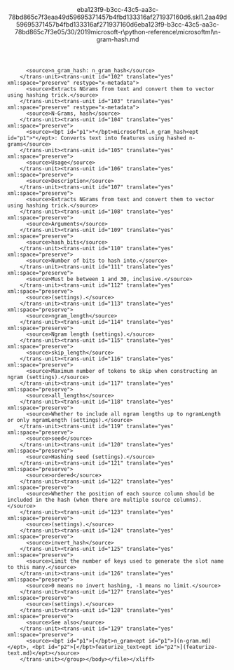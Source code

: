 <?xml version="1.0"?><xliff version="1.2" xmlns="urn:oasis:names:tc:xliff:document:1.2" xmlns:xsi="http://www.w3.org/2001/XMLSchema-instance" xsi:schemaLocation="urn:oasis:names:tc:xliff:document:1.2 xliff-core-1.2-transitional.xsd"><file datatype="xml" original="n-gram-hash.md" source-language="en-US" target-language="en-US"><header><tool tool-id="mdxliff" tool-name="mdxliff" tool-version="1.0-8ab897d" tool-company="Microsoft" /><xliffext:skl_file_name xmlns:xliffext="urn:microsoft:content:schema:xliffextensions">eba123f9-b3cc-43c5-aa3c-78bd865c7f3eaa49d59695371457b4fbd133316af271937160d6.skl</xliffext:skl_file_name><xliffext:version xmlns:xliffext="urn:microsoft:content:schema:xliffextensions">1.2</xliffext:version><xliffext:ms.openlocfilehash xmlns:xliffext="urn:microsoft:content:schema:xliffextensions">aa49d59695371457b4fbd133316af271937160d6</xliffext:ms.openlocfilehash><xliffext:ms.sourcegitcommit xmlns:xliffext="urn:microsoft:content:schema:xliffextensions">eba123f9-b3cc-43c5-aa3c-78bd865c7f3e</xliffext:ms.sourcegitcommit><xliffext:ms.lasthandoff xmlns:xliffext="urn:microsoft:content:schema:xliffextensions">05/30/2019</xliffext:ms.lasthandoff><xliffext:ms.openlocfilepath xmlns:xliffext="urn:microsoft:content:schema:xliffextensions">microsoft-r\python-reference\microsoftml\n-gram-hash.md</xliffext:ms.openlocfilepath></header><body><group id="content" extype="content"><trans-unit id="101" translate="yes" xml:space="preserve" restype="x-metadata">
          <source>n_gram_hash: n_gram_hash</source>
        </trans-unit><trans-unit id="102" translate="yes" xml:space="preserve" restype="x-metadata">
          <source>Extracts NGrams from text and convert them to vector using hashing trick.</source>
        </trans-unit><trans-unit id="103" translate="yes" xml:space="preserve" restype="x-metadata">
          <source>N-Grams, hash</source>
        </trans-unit><trans-unit id="104" translate="yes" xml:space="preserve">
          <source><bpt id="p1">*</bpt>microsoftml.n_gram_hash<ept id="p1">*</ept>: Converts text into features using hashed n-grams</source>
        </trans-unit><trans-unit id="105" translate="yes" xml:space="preserve">
          <source>Usage</source>
        </trans-unit><trans-unit id="106" translate="yes" xml:space="preserve">
          <source>Description</source>
        </trans-unit><trans-unit id="107" translate="yes" xml:space="preserve">
          <source>Extracts NGrams from text and convert them to vector using hashing trick.</source>
        </trans-unit><trans-unit id="108" translate="yes" xml:space="preserve">
          <source>Arguments</source>
        </trans-unit><trans-unit id="109" translate="yes" xml:space="preserve">
          <source>hash_bits</source>
        </trans-unit><trans-unit id="110" translate="yes" xml:space="preserve">
          <source>Number of bits to hash into.</source>
        </trans-unit><trans-unit id="111" translate="yes" xml:space="preserve">
          <source>Must be between 1 and 30, inclusive.</source>
        </trans-unit><trans-unit id="112" translate="yes" xml:space="preserve">
          <source>(settings).</source>
        </trans-unit><trans-unit id="113" translate="yes" xml:space="preserve">
          <source>ngram_length</source>
        </trans-unit><trans-unit id="114" translate="yes" xml:space="preserve">
          <source>Ngram length (settings).</source>
        </trans-unit><trans-unit id="115" translate="yes" xml:space="preserve">
          <source>skip_length</source>
        </trans-unit><trans-unit id="116" translate="yes" xml:space="preserve">
          <source>Maximum number of tokens to skip when constructing an ngram (settings).</source>
        </trans-unit><trans-unit id="117" translate="yes" xml:space="preserve">
          <source>all_lengths</source>
        </trans-unit><trans-unit id="118" translate="yes" xml:space="preserve">
          <source>Whether to include all ngram lengths up to ngramLength or only ngramLength (settings).</source>
        </trans-unit><trans-unit id="119" translate="yes" xml:space="preserve">
          <source>seed</source>
        </trans-unit><trans-unit id="120" translate="yes" xml:space="preserve">
          <source>Hashing seed (settings).</source>
        </trans-unit><trans-unit id="121" translate="yes" xml:space="preserve">
          <source>ordered</source>
        </trans-unit><trans-unit id="122" translate="yes" xml:space="preserve">
          <source>Whether the position of each source column should be included in the hash (when there are multiple source columns).</source>
        </trans-unit><trans-unit id="123" translate="yes" xml:space="preserve">
          <source>(settings).</source>
        </trans-unit><trans-unit id="124" translate="yes" xml:space="preserve">
          <source>invert_hash</source>
        </trans-unit><trans-unit id="125" translate="yes" xml:space="preserve">
          <source>Limit the number of keys used to generate the slot name to this many.</source>
        </trans-unit><trans-unit id="126" translate="yes" xml:space="preserve">
          <source>0 means no invert hashing, -1 means no limit.</source>
        </trans-unit><trans-unit id="127" translate="yes" xml:space="preserve">
          <source>(settings).</source>
        </trans-unit><trans-unit id="128" translate="yes" xml:space="preserve">
          <source>See also</source>
        </trans-unit><trans-unit id="129" translate="yes" xml:space="preserve">
          <source><bpt id="p1">[</bpt>n_gram<ept id="p1">](n-gram.md)</ept>, <bpt id="p2">[</bpt>featurize_text<ept id="p2">](featurize-text.md)</ept></source>
        </trans-unit></group></body></file></xliff>